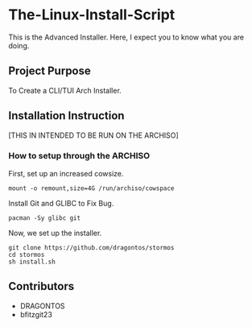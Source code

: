 #  The-Linux-Install-Script
This is the Advanced Installer. Here, I expect you to know what you are doing.

## Project Purpose
To Create a CLI/TUI Arch Installer.

## Installation Instruction
[THIS IN INTENDED TO BE RUN ON THE ARCHISO]
### How to setup through the ARCHISO
First, set up an increased cowsize.
```
mount -o remount,size=4G /run/archiso/cowspace
```
Install Git and GLIBC to Fix Bug.
```
pacman -Sy glibc git
```
Now, we set up the installer.
```
git clone https://github.com/dragontos/stormos
cd stormos
sh install.sh
```
## Contributors
- DRAGONTOS
- bfitzgit23
